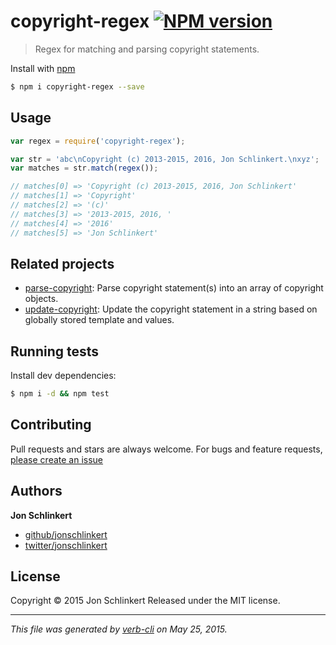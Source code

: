 # copyright-regex [![NPM version](https://badge.fury.io/js/copyright-regex.svg)](http://badge.fury.io/js/copyright-regex)

> Regex for matching and parsing copyright statements.

Install with [npm](https://www.npmjs.com/)

```sh
$ npm i copyright-regex --save
```

## Usage

```js
var regex = require('copyright-regex');

var str = 'abc\nCopyright (c) 2013-2015, 2016, Jon Schlinkert.\nxyz';
var matches = str.match(regex());

// matches[0] => 'Copyright (c) 2013-2015, 2016, Jon Schlinkert'
// matches[1] => 'Copyright'
// matches[2] => '(c)'
// matches[3] => '2013-2015, 2016, '
// matches[4] => '2016'
// matches[5] => 'Jon Schlinkert'
```

## Related projects

* [parse-copyright](https://github.com/jonschlinkert/parse-copyright): Parse copyright statement(s) into an array of copyright objects.
* [update-copyright](https://github.com/jonschlinkert/update-copyright): Update the copyright statement in a string based on globally stored template and values.

## Running tests

Install dev dependencies:

```sh
$ npm i -d && npm test
```

## Contributing

Pull requests and stars are always welcome. For bugs and feature requests, [please create an issue](https://github.com/regexps/copyright-regex/issues/new)

## Authors

**Jon Schlinkert**

+ [github/jonschlinkert](https://github.com/jonschlinkert)
+ [twitter/jonschlinkert](http://twitter.com/jonschlinkert)

## License

Copyright © 2015 Jon Schlinkert
Released under the MIT license.

***

_This file was generated by [verb-cli](https://github.com/assemble/verb-cli) on May 25, 2015._